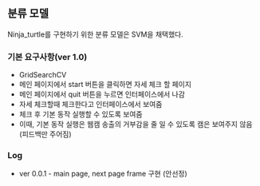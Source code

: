 ## 분류 모델
Ninja_turtle를 구현하기 위한 분류 모델은 SVM을 채택했다.

### 기본 요구사항(ver 1.0)
+ GridSearchCV
+ 메인 페이지에서 start 버튼을 클릭하면 자세 체크 할 페이지
+ 메인 페이지에서 quit 버튼을 누르면 인터페이스에서 나감
+ 자세 체크할때 체크한다고 인터페이스에서 보여줌
+ 체크 후 기본 동작 실행할 수 있도록 보여줌
+ 이때, 기본 동작 실행은 웹캠 송출의 거부감을 줄 일 수 있도록 캠은 보여주지 않음 (피드백만 주어짐)

### Log
+ ver 0.0.1 - main page, next page frame 구현 (안선정) 
